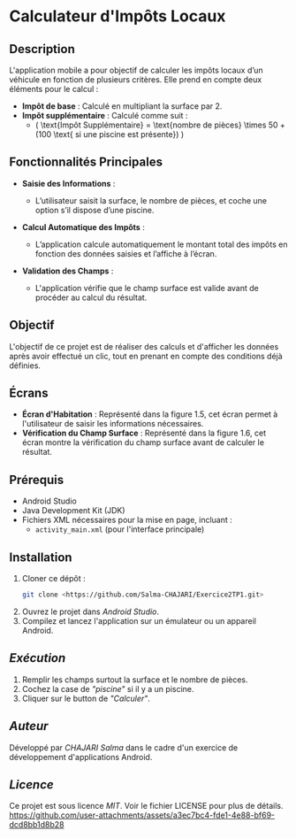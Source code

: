 # Calculateur d'Impôts Locaux

## Description

L'application mobile a pour objectif de calculer les impôts locaux d’un véhicule en fonction de plusieurs critères. Elle prend en compte deux éléments pour le calcul :

- **Impôt de base** : Calculé en multipliant la surface par 2.
- **Impôt supplémentaire** : Calculé comme suit :
  - \( \text{Impôt Supplémentaire} = \text{nombre de pièces} \times 50 + (100 \text{ si une piscine est présente}) \)

## Fonctionnalités Principales

- **Saisie des Informations** : 
  - L’utilisateur saisit la surface, le nombre de pièces, et coche une option s’il dispose d’une piscine.
  
- **Calcul Automatique des Impôts** : 
  - L’application calcule automatiquement le montant total des impôts en fonction des données saisies et l’affiche à l’écran.

- **Validation des Champs** : 
  - L'application vérifie que le champ surface est valide avant de procéder au calcul du résultat.

## Objectif

L'objectif de ce projet est de réaliser des calculs et d'afficher les données après avoir effectué un clic, tout en prenant en compte des conditions déjà définies.

## Écrans

- **Écran d'Habitation** : Représenté dans la figure 1.5, cet écran permet à l'utilisateur de saisir les informations nécessaires.
- **Vérification du Champ Surface** : Représenté dans la figure 1.6, cet écran montre la vérification du champ surface avant de calculer le résultat.

## Prérequis

- Android Studio
- Java Development Kit (JDK)
- Fichiers XML nécessaires pour la mise en page, incluant :
  - `activity_main.xml` (pour l'interface principale)

## Installation

1. Cloner ce dépôt :
   ```bash
   git clone <https://github.com/Salma-CHAJARI/Exercice2TP1.git>
2. Ouvrez le projet dans *Android Studio*.
3. Compilez et lancez l'application sur un émulateur ou un appareil Android.
## *Exécution*
1. Remplir les champs surtout la surface et le nombre de pièces.
2. Cochez la case de *"piscine"* si il y a un piscine.
3. Cliquer sur le button de *"Calculer"*.
   
## *Auteur*

Développé par *CHAJARI Salma* dans le cadre d'un exercice de développement d'applications Android.
## *Licence*

Ce projet est sous licence *MIT*. Voir le fichier LICENSE pour plus de détails.
https://github.com/user-attachments/assets/a3ec7bc4-fde1-4e88-bf69-dcd8bb1d8b28

